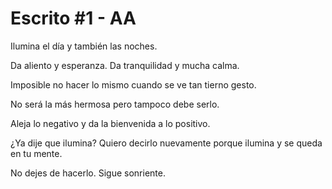 # Escrito #1 - AA
Ilumina el día
y también las noches.

Da aliento y esperanza.
Da tranquilidad y mucha calma.

Imposible no hacer lo mismo
cuando se ve tan tierno gesto.

No será la más hermosa
pero tampoco debe serlo.

Aleja lo negativo
y da la bienvenida a lo positivo.

¿Ya dije que ilumina?
Quiero decirlo nuevamente
porque ilumina y se queda en tu mente.

No dejes de hacerlo.
Sigue sonriente.

